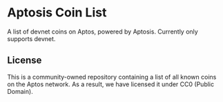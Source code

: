 # Aptosis Coin List

A list of devnet coins on Aptos, powered by Aptosis. Currently only supports devnet.

## License

This is a community-owned repository containing a list of all known coins on the Aptos network. As a result, we have licensed it under CC0 (Public Domain).
